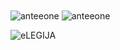 <img align="center" src="https://github-readme-stats.vercel.app/api/top-langs/?username=eLEGIJA&layout=compact&hide=html" alt="anteeone" />
<img align="center" src="https://github-readme-stats.vercel.app/api?username=eLEGIJA&show_icons=true" alt="anteeone" />
<p align="left"> <img src="https://komarev.com/ghpvc/?username=eLEGIJA" alt="eLEGIJA" /> </p>
